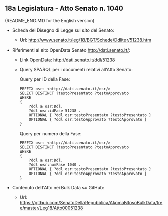## 18a Legislatura - Atto Senato n. 1040 ##

(README_ENG.MD for the English version)

* Scheda del Disegno di Legge sul sito del Senato:
	* Url: http://www.senato.it/leg/18/BGT/Schede/Ddliter/51238.htm

* Riferimenti al sito OpenData Senato http://dati.senato.it/:
	* Link OpenData: http://dati.senato.it/ddl/51238
	* Query SPARQL per i documenti relativi all'Atto Senato:

        Query per ID della Fase:
        
        ```
        PREFIX osr: <http://dati.senato.it/osr/>  
		SELECT DISTINCT ?testoPresentato ?testoApprovato  
		WHERE  
		{  
		    ?ddl a osr:Ddl.  
		    ?ddl osr:idFase 51238 .  
		    OPTIONAL { ?ddl osr:testoPresentato ?testoPresentato }  
		    OPTIONAL { ?ddl osr:testoApprovato ?testoApprovato }  
		}
		```
				
		Query per numero della Fase:
		
		```
        PREFIX osr: <http://dati.senato.it/osr/>  
		SELECT DISTINCT ?testoPresentato ?testoApprovato  
		WHERE  
		{  
		    ?ddl a osr:Ddl.  
		    ?ddl osr:numFase 1040 .  
		    OPTIONAL { ?ddl osr:testoPresentato ?testoPresentato }  
		    OPTIONAL { ?ddl osr:testoApprovato ?testoApprovato }  
		}		
		```
* Contenuto dell'Atto nei Bulk Data su GitHub:
    * Url: https://github.com/SenatoDellaRepubblica/AkomaNtosoBulkData/tree/master/Leg18/Atto00051238		